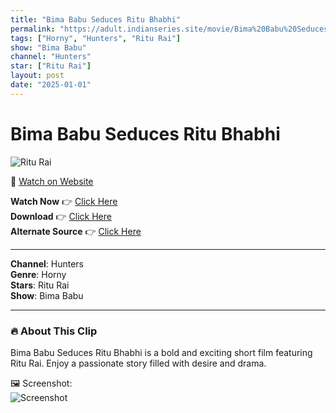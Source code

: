 ```yaml
---
title: "Bima Babu Seduces Ritu Bhabhi"
permalink: "https://adult.indianseries.site/movie/Bima%20Babu%20Seduces%20Ritu%20Bhabhi"
tags: ["Horny", "Hunters", "Ritu Rai"]
show: "Bima Babu"
channel: "Hunters"
star: ["Ritu Rai"]
layout: post
date: "2025-01-01"
---
```


# Bima Babu Seduces Ritu Bhabhi

![Ritu Rai](https://shorts.desisins.com/wp-content/uploads/2024/07/Bima-Babu-Spoils-Ritu-Bhabhi-DesiSins.com_.jpg)

🔗 [Watch on Website](https://adult.indianseries.site/movie/Bima%20Babu%20Seduces%20Ritu%20Bhabhi)

**Watch Now** 👉 [Click Here](https://adult.indianseries.site/movie/Bima%20Babu%20Seduces%20Ritu%20Bhabhi)  
**Download** 👉 [Click Here](https://adult.indianseries.site/movie/Bima%20Babu%20Seduces%20Ritu%20Bhabhi)  
**Alternate Source** 👉 [Click Here](https://adult.indianseries.site/movie/Bima%20Babu%20Seduces%20Ritu%20Bhabhi)

---

**Channel**: Hunters  
**Genre**: Horny  
**Stars**: Ritu Rai  
**Show**: Bima Babu

---

### 🔥 About This Clip

Bima Babu Seduces Ritu Bhabhi is a bold and exciting short film featuring Ritu Rai. Enjoy a passionate story filled with desire and drama.
 
🖼️ Screenshot:  
![Screenshot](https://shorts.desisins.com/wp-content/uploads/2024/07/Bima-Babu-Spoils-Ritu-Bhabhi-DesiSins.com_.jpg)
